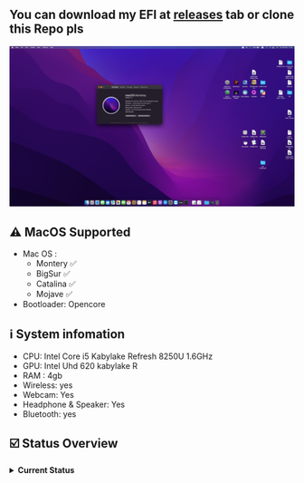 










## You can download my EFI at [releases](https://github.com/NLTD2010/Dell-Inspiron-15-3576-hackintosh/releases) tab or clone this Repo pls
![Screenshot](screen.png)

## ⚠ MacOS Supported
- Mac OS : 
  - Montery ✅
  - BigSur ✅
  - Catalina ✅
  - Mojave ✅
- Bootloader: Opencore

## ℹ️ System infomation

  * CPU: Intel Core i5 Kabylake Refresh 8250U 1.6GHz
  * GPU: Intel Uhd 620 kabylake R
  * RAM : 4gb
  * Wireless: yes
  * Webcam: Yes
  * Headphone & Speaker: Yes
  * Bluetooth: yes

## ☑️ Status Overview
<details>
<summary><strong>Current Status</strong></summary>

### Working

| Feature | Status |
| ------------- | ------------- |
| CPU | ✅ Working |
| GPU | ✅ Working |
| USB Port | ✅ Working |
| Audio | ✅ Working |
| Battery | ✅ Working |
| Headphone & Speaker | ✅ Working |
| Webcam | ✅ Working |
| FileVault | ✅ Working |
| iMessage, Facetime & AppStore | ✅ Working |
  
# You should random your serial number 😅😅





